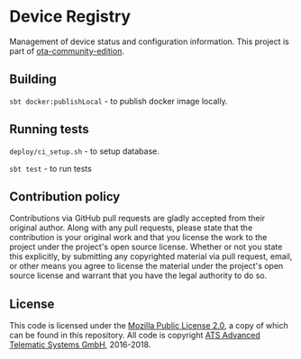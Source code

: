 # Device Registry #

Management of device status and configuration information. This project is part of [ota-community-edition][1].

## Building

`sbt docker:publishLocal` - to publish docker image locally.  

## Running tests

`deploy/ci_setup.sh` - to setup database.

`sbt test` - to run tests

## Contribution policy ##

Contributions via GitHub pull requests are gladly accepted from their original author. Along with
any pull requests, please state that the contribution is your original work and that you license
the work to the project under the project's open source license. Whether or not you state this
explicitly, by submitting any copyrighted material via pull request, email, or other means you
agree to license the material under the project's open source license and warrant that you have the
legal authority to do so.

## License

This code is licensed under the [Mozilla Public License 2.0](LICENSE), a copy of which can be found in this repository. All code is copyright [ATS Advanced Telematic Systems GmbH](https://www.advancedtelematic.com), 2016-2018.

[1]: https://github.com/advancedtelematic/ota-community-edition

